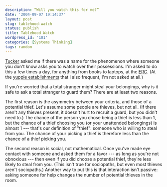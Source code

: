 ```yaml
---
description: “Will you watch this for me?”
date: '2004-09-07 19:14:37'
layout: post
slug: tablehood-watch
status: publish
title: Tablehood Watch
wordpress_id: '101'
categories: [Systems Thinking]
tags: random
---
```


[Tucker](http://pt.withy.org/) asked me if there was a name for the phenomenon where someone you don't know asks you to watch over their possessions.  I'm asked to do this a few times a day, for anything from books to laptops, at the [ERC](http://www.wi-fihotspotlist.com/loc/9/2395299.php).  (At the [yuppie establishments](http://www.starbucks.com) that I also frequent, I'm not asked at all.)

If you're worried that a total stranger might steal your belongings, why is it safe to ask a total stranger to guard them?  There are at least two reasons.

The first reason is the asymmetry between your criteria, and those of a potential thief.  Let's assume some people are thieves, but not all.  (If there aren't any thieves present, it doesn't hurt to recruit a guard, but you didn't need to.)  The chance of the person you chose being a thief is less than 1, but the chance of a thief choosing you (or your unattended belongings) is almost 1 --- that's our definition of "thief": someone who is willing to steal from you.  The chance of your picking a thief is therefore less than the chance of a thief picking you.

The second reason is social, not mathematical.  Once you've made eye contact with someone and asked them for a favor --- as long as you're not obnoxious --- then even if you did choose a potential thief, they're less likely to steal from you.  (This isn't true for sociopaths, but even most thieves aren't sociopaths.)  Another way to put this is that interaction isn't passive: asking someone for help changes the number of potential thieves in the room.
